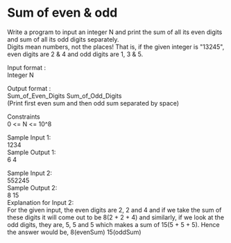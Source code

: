 # Sum of even & odd


Write a program to input an integer N and print the sum of all its even digits and sum of all its odd digits separately.    
Digits mean numbers, not the places! That is, if the given integer is "13245", even digits are 2 & 4 and odd digits are 1, 3 & 5.     

Input format :   
 Integer N   
 
Output format :   
Sum_of_Even_Digits Sum_of_Odd_Digits      
(Print first even sum and then odd sum separated by space)    

Constraints        
0 <= N <= 10^8        

Sample Input 1:    
1234       
Sample Output 1:       
6 4       

Sample Input 2:      
552245       
Sample Output 2:       
8 15     
Explanation for Input 2:       
For the given input, the even digits are 2, 2 and 4 and if we take the sum of these digits it will come out to be 8(2 + 2 + 4) and similarly, if we look at the odd digits, they are, 5, 5 and 5 which makes a sum of 15(5 + 5 + 5). Hence the answer would be, 8(evenSum) <single space> 15(oddSum)      
